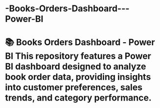 # -Books-Orders-Dashboard---Power-BI
 # 📚 Books Orders Dashboard - Power BI  This repository features a Power BI dashboard designed to analyze book order data, providing insights into customer preferences, sales trends, and category performance.
